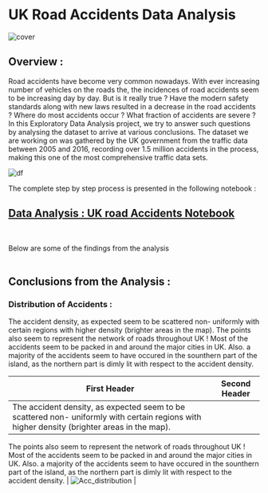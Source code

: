 # **UK Road Accidents Data Analysis**

![cover](https://user-images.githubusercontent.com/105977171/185628259-4c608cb0-af1f-4504-8e7c-4ba35c757ef2.jpg)

## Overview :
Road accidents have become very common nowadays. With ever increasing number of vehicles on the roads the, the incidences of road accidents seem to be increasing 
day by day. But is it really true ? Have the modern safety standards along with new laws resulted in a decrease in the road accidents ? Where do most accidents occur ?
What fraction of accidents are severe ? In this Exploratory Data Analysis project, we try to answer such questions by analysing the dataset to arrive at various 
conclusions. The dataset we are working on was gathered by the UK government from the traffic data between 2005 and 2016, recording over 1.5 million accidents 
in the process, making this one of the most comprehensive traffic data sets. <br>

![df](https://user-images.githubusercontent.com/105977171/185632426-03dfb712-b404-415c-8498-771920bcf7da.png)


The complete step by step process is presented in the following notebook : 

## **[Data Analysis : UK road Accidents Notebook](https://github.com/prateem-biswas/UK_Road_Accidents--Exploratory_Data_Analysis/blob/main/Data_Analysis_UK_accidents.ipynb)**

<br>

Below are some of the findings from the analysis <br><br>


## Conclusions from the Analysis :

### Distribution of Accidents : 

The accident density, as expected seem to be scattered non- uniformly with certain regions with higher density (brighter areas in the map). 
The points also seem to represent the network of roads throughout UK ! Most of the accidents seem to be packed in and around the major cities in UK. 
Also. a majority of the accidents seem to have occured in the sounthern part of the island, as the northern part is dimly lit with respect to the accident 
density.


| First Header  | Second Header |
| ------------- | ------------- |
| The accident density, as expected seem to be scattered non- uniformly with certain regions with higher density (brighter areas in the map). 
The points also seem to represent the network of roads throughout UK ! Most of the accidents seem to be packed in and around the major cities in UK. 
Also. a majority of the accidents seem to have occured in the sounthern part of the island, as the northern part is dimly lit with respect to the accident 
density.  | ![Acc_distribution](https://user-images.githubusercontent.com/105977171/185633992-dd9ab98f-8f1d-4584-8d0d-1ef3e5d6a43b.png)  |






    
